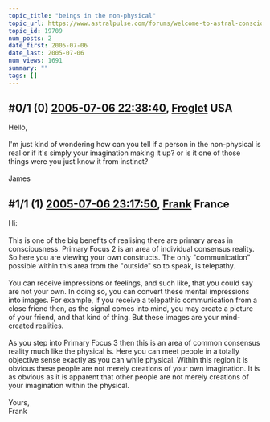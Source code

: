 ```yaml
---
topic_title: "beings in the non-physical"
topic_url: https://www.astralpulse.com/forums/welcome-to-astral-consciousness!/beings-in-the-non-physical
topic_id: 19709
num_posts: 2
date_first: 2005-07-06
date_last: 2005-07-06
num_views: 1691
summary: ""
tags: []
---
```


## \#0/1 (0) [2005-07-06 22:38:40](https://www.astralpulse.com/forums/index.php?msg=169253), [Froglet](https://www.astralpulse.com/forums/profile/?u=5969) USA ##
<section>
Hello,
<br>
<br>
I'm just kind of wondering how can you tell if a person in the non-physical is real or if it's simply your imagination making it up? or is it one of those things were you just know it from instinct?
<br>
<br>
James
</section>

## \#1/1 (1) [2005-07-06 23:17:50](https://www.astralpulse.com/forums/index.php?msg=169264), [Frank](https://www.astralpulse.com/forums/profile/?u=359) France ##
<section>
Hi:
<br>
<br>
This is one of the big benefits of realising there are primary areas in consciousness. Primary Focus 2 is an area of individual consensus reality. So here you are viewing your own constructs. The only "communication" possible within this area from the "outside" so to speak, is telepathy.
<br>
<br>
You can receive impressions or feelings, and such like, that you could say are not your own. In doing so, you can convert these mental impressions into images. For example, if you receive a telepathic communication from a close friend then, as the signal comes into mind, you may create a picture of your friend, and that kind of thing. But these images are your mind-created realities.
<br>
<br>
As you step into Primary Focus 3 then this is an area of common consensus reality much like the physical is. Here you can meet people in a totally objective sense exactly as you can while physical. Within this region it is obvious these people are not merely creations of your own imagination. It is as obvious as it is apparent that other people are not merely creations of your imagination within the physical.
<br>
<br>
Yours,
<br>
Frank
</section>